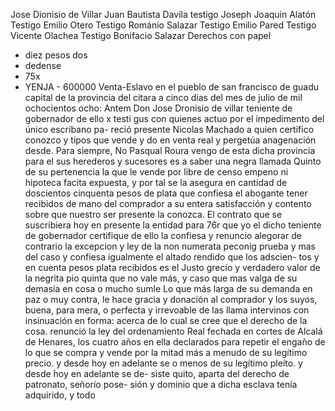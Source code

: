 Jose Dionisio de Villar
Juan Bautista Davila
testigo Joseph Joaquin Alatón
Testigo Emilio Otero
Testigo Románio Salazar
Testigo Emilio Pared
Testigo Vicente Olachea
Testigo Bonifacio Salazar
Derechos con papel
- diez pesos dos
- dedense
- 75x
- YENJA - 600000
Venta-Eslavo
en el pueblo de san francisco de guadu capital de la provincia del
citara a cinco dias del mes de julio de mil ochocientos ocho: Antem
Don Jose Dronisio de villar teniente de gobernador de ello x testi
gus con quienes actuo por el impedimento del único escribano pa- reció presente Nicolas Machado a quien certifico conozco y tipos que vende y do en venta real y pergetúa anagenación desde.
Para siempre,
No Pasqual
Roura
vengo de esta
dicha provincia
para el
sus herederos
y sucesores
es a
saber una negra llamada
Quinto de su pertenencia
la que
le vende por libre de censo
empeno ni hipoteca
facita expuesta,
y por tal se la asegura en cantidad de doscientos
cinquenta pesos de plata que confiesa el abogante tener
recibidos de mano del comprador a su entera satisfacción
y contento sobre que nuestro ser presente la conozca.
El contrato que se suscribiera hoy en presente la entidad para 76r que yo el dicho teniente de gobernador certifique de ello la confiesa y renuncio alegorar de contrario la excepcion y ley de la non numerata peconig prueba y mas del caso y
confiesa igualmente el altado rendido que los adscien- tos y en cuenta pesos plata recibidos es el Justo grecio y verdadero valor de la negrita pio quinta que no vale más, y caso que mas valga de su demasia en cosa o mucho sumle
Lo que más larga de su demanda en paz o muy contra, le hace gracia y donación al comprador y los suyos, buena, para mera, o perfecta y irrevoable de las llama intervinos con insinuación en forma: acerca de lo cual se cree que el derecho de la cosa.
renunció la ley del ordenamiento Real fechada en cortes de Alcalá de Henares, los cuatro años en ella declarados para repetir el engaño de lo que se compra y vende por la mitad más a menudo de su legítimo precio. y desde hoy en adelante se
o menos de su legítimo pleito. y desde hoy en adelante se de-
siste quito, aparta del derecho de patronato, señorío pose-
sión y dominio que a dicha esclava tenía adquirido, y todo